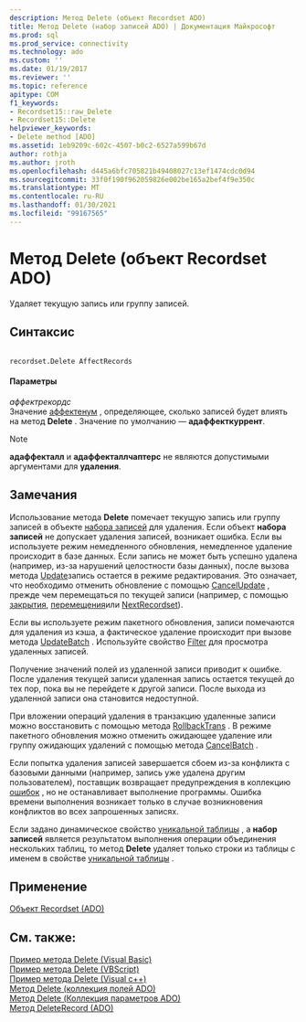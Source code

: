 ```yaml
---
description: Метод Delete (объект Recordset ADO)
title: Метод Delete (набор записей ADO) | Документация Майкрософт
ms.prod: sql
ms.prod_service: connectivity
ms.technology: ado
ms.custom: ''
ms.date: 01/19/2017
ms.reviewer: ''
ms.topic: reference
apitype: COM
f1_keywords:
- Recordset15::raw_Delete
- Recordset15::Delete
helpviewer_keywords:
- Delete method [ADO]
ms.assetid: 1eb9209c-602c-4507-b0c2-6527a599b67d
author: rothja
ms.author: jroth
ms.openlocfilehash: d445a6bfc705821b49408027c13ef1474cdc0d94
ms.sourcegitcommit: 33f0f190f962059826e002be165a2bef4f9e350c
ms.translationtype: MT
ms.contentlocale: ru-RU
ms.lasthandoff: 01/30/2021
ms.locfileid: "99167565"
---
```

# <a name="delete-method-ado-recordset"></a>Метод Delete (объект Recordset ADO)
Удаляет текущую запись или группу записей.  
  
## <a name="syntax"></a>Синтаксис  
  
```  
  
recordset.Delete AffectRecords  
```  
  
#### <a name="parameters"></a>Параметры  
 *аффектрекордс*  
 Значение [аффектенум](../../../ado/reference/ado-api/affectenum.md) , определяющее, сколько записей будет влиять на метод **Delete** . Значение по умолчанию — **адаффекткуррент**.  
  
> [!NOTE]
>  **адаффекталл** и **адаффекталлчаптерс** не являются допустимыми аргументами для **удаления**.  
  
## <a name="remarks"></a>Замечания  
 Использование метода **Delete** помечает текущую запись или группу записей в объекте [набора записей](../../../ado/reference/ado-api/recordset-object-ado.md) для удаления. Если объект **набора записей** не допускает удаления записей, возникает ошибка. Если вы используете режим немедленного обновления, немедленное удаление происходит в базе данных. Если запись не может быть успешно удалена (например, из-за нарушений целостности базы данных), после вызова метода [Update](../../../ado/reference/ado-api/update-method.md)запись остается в режиме редактирования. Это означает, что необходимо отменить обновление с помощью [CancelUpdate](../../../ado/reference/ado-api/cancelupdate-method-ado.md) , прежде чем перемещаться по текущей записи (например, с помощью [закрытия](../../../ado/reference/ado-api/close-method-ado.md), [перемещения](../../../ado/reference/ado-api/move-method-ado.md)или [NextRecordset](../../../ado/reference/ado-api/nextrecordset-method-ado.md)).  
  
 Если вы используете режим пакетного обновления, записи помечаются для удаления из кэша, а фактическое удаление происходит при вызове метода [UpdateBatch](../../../ado/reference/ado-api/updatebatch-method.md) . Используйте свойство [Filter](../../../ado/reference/ado-api/filter-property.md) для просмотра удаленных записей.  
  
 Получение значений полей из удаленной записи приводит к ошибке. После удаления текущей записи удаленная запись остается текущей до тех пор, пока вы не перейдете к другой записи. После выхода из удаленной записи она становится недоступной.  
  
 При вложении операций удаления в транзакцию удаленные записи можно восстановить с помощью метода [RollbackTrans](../../../ado/reference/ado-api/begintrans-committrans-and-rollbacktrans-methods-ado.md) . В режиме пакетного обновления можно отменить ожидающее удаление или группу ожидающих удалений с помощью метода [CancelBatch](../../../ado/reference/ado-api/cancelbatch-method-ado.md) .  
  
 Если попытка удаления записей завершается сбоем из-за конфликта с базовыми данными (например, запись уже удалена другим пользователем), поставщик возвращает предупреждения в коллекцию [ошибок](../../../ado/reference/ado-api/errors-collection-ado.md) , но не останавливает выполнение программы. Ошибка времени выполнения возникает только в случае возникновения конфликтов во всех запрошенных записях.  
  
 Если задано динамическое свойство [уникальной таблицы](../../../ado/reference/ado-api/unique-table-unique-schema-unique-catalog-properties-dynamic-ado.md) , а **набор записей** является результатом выполнения операции объединения нескольких таблиц, то метод **Delete** удаляет только строки из таблицы с именем в свойстве [уникальной таблицы](../../../ado/reference/ado-api/unique-table-unique-schema-unique-catalog-properties-dynamic-ado.md) .  
  
## <a name="applies-to"></a>Применение  
 [Объект Recordset (ADO)](../../../ado/reference/ado-api/recordset-object-ado.md)  
  
## <a name="see-also"></a>См. также:  
 [Пример метода Delete (Visual Basic)](../../../ado/reference/ado-api/delete-method-example-vb.md)   
 [Пример метода Delete (VBScript)](../../../ado/reference/ado-api/delete-method-example-vbscript.md)   
 [Пример метода Delete (Visual c++)](../../../ado/reference/ado-api/delete-method-example-vc.md)   
 [Метод Delete (коллекция полей ADO)](../../../ado/reference/ado-api/delete-method-ado-fields-collection.md)   
 [Метод Delete (Коллекция параметров ADO)](../../../ado/reference/ado-api/delete-method-ado-parameters-collection.md)   
 [Метод DeleteRecord (ADO)](../../../ado/reference/ado-api/deleterecord-method-ado.md)
